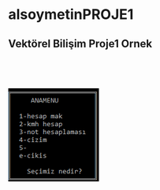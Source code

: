 # alsoymetinPROJE1
## Vektörel Bilişim Proje1 Ornek
<h1 style= "color:cyan; font-family:Times New Roman;font-size:55px">

<img src="projeresimleri/anaekran.PNG" alt="ANA EKRAN">
